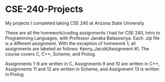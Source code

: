 # CSE-240-Projects
My projects I completed taking CSE 240 at Arizona State University

These are all the homework/coding assignments I had for CSE 240, Intro to Programming Languages, with Professor Janaka Balasooriya. Each .zip file is a different assignment. With the exception of homework 1, all assignments are labeled as follows: Kenny_Jacob[Assignment #]. 
The course covers C, C++, Scheme, and Prolog. 

Assignments 1-8 are written in C, Assignments 9 and 10 are written in C++, Assignments 11 and 12 are written in Scheme, and Assignment 13 is written in Prolog.
